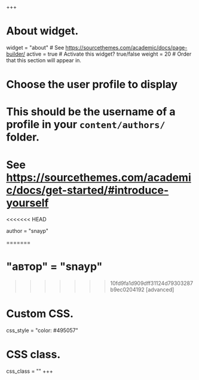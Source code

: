 +++
# About widget.
widget = "about"  # See https://sourcethemes.com/academic/docs/page-builder/
active = true  # Activate this widget? true/false
weight = 20  # Order that this section will appear in.

# Choose the user profile to display
# This should be the username of a profile in your `content/authors/` folder.
# See https://sourcethemes.com/academic/docs/get-started/#introduce-yourself
<<<<<<< HEAD
  
author  = "snayp"

=======
# "автор" = "snayp"
  
>>>>>>> 10fd9fa1d909dff31124d79303287b9ec0204192
[advanced]
 # Custom CSS. 
 css_style = "color: #495057"
 
 # CSS class.
 css_class = ""
+++
